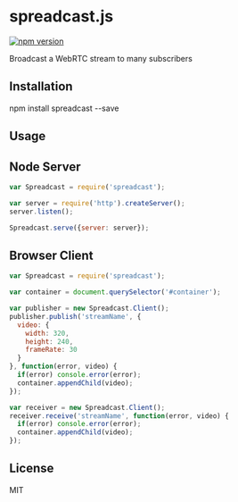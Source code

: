 # spreadcast.js
[![npm version](https://badge.fury.io/js/spreadcast.svg)](http://badge.fury.io/js/spreadcast)

Broadcast a WebRTC stream to many subscribers

## Installation

  npm install spreadcast --save

## Usage
  
  ## Node Server

  ```JavaScript
  var Spreadcast = require('spreadcast');

  var server = require('http').createServer();
  server.listen();

  Spreadcast.serve({server: server});
  ```


  ## Browser Client

  ```JavaScript
  var Spreadcast = require('spreadcast');

  var container = document.querySelector('#container');

  var publisher = new Spreadcast.Client();
  publisher.publish('streamName', {
    video: {
      width: 320,
      height: 240,
      frameRate: 30
    }
  }, function(error, video) {
    if(error) console.error(error);
    container.appendChild(video);
  });

  var receiver = new Spreadcast.Client();
  receiver.receive('streamName', function(error, video) {
    if(error) console.error(error);
    container.appendChild(video);
  });
  ```

## License

  MIT
